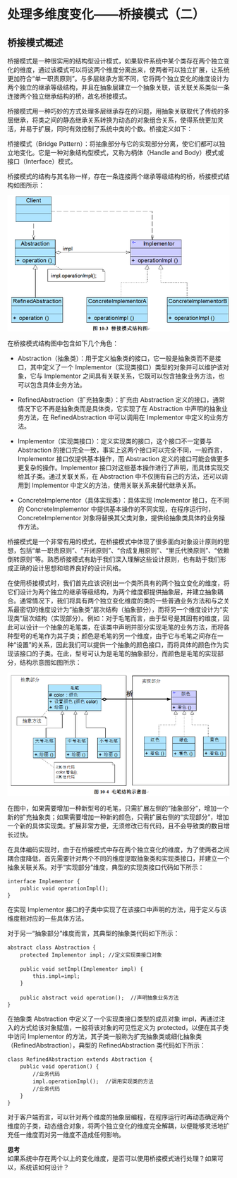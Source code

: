 # 处理多维度变化——桥接模式（二）  

## 桥接模式概述  

桥接模式是一种很实用的结构型设计模式，如果软件系统中某个类存在两个独立变化的维度，通过该模式可以将这两个维度分离出来，使两者可以独立扩展，让系统更加符合“单一职责原则”。与多层继承方案不同，它将两个独立变化的维度设计为两个独立的继承等级结构，并且在抽象层建立一个抽象关联，该关联关系类似一条连接两个独立继承结构的桥，故名桥接模式。  

桥接模式用一种巧妙的方式处理多层继承存在的问题，用抽象关联取代了传统的多层继承，将类之间的静态继承关系转换为动态的对象组合关系，使得系统更加灵活，并易于扩展，同时有效控制了系统中类的个数。桥接定义如下：  

桥接模式（Bridge Pattern）：将抽象部分与它的实现部分分离，使它们都可以独立地变化。它是一种对象结构型模式，又称为柄体（Handle and Body）模式或接口（Interface）模式。  

桥接模式的结构与其名称一样，存在一条连接两个继承等级结构的桥，桥接模式结构如图所示：  

![](images/1334505919_5277.gif) 

在桥接模式结构图中包含如下几个角色：  

- Abstraction（抽象类）：用于定义抽象类的接口，它一般是抽象类而不是接口，其中定义了一个 Implementor（实现类接口）类型的对象并可以维护该对象，它与 Implementor 之间具有关联关系，它既可以包含抽象业务方法，也可以包含具体业务方法。  

- RefinedAbstraction（扩充抽象类）：扩充由 Abstraction 定义的接口，通常情况下它不再是抽象类而是具体类，它实现了在 Abstraction 中声明的抽象业务方法，在 RefinedAbstraction 中可以调用在 Implementor 中定义的业务方法。  

- Implementor（实现类接口）：定义实现类的接口，这个接口不一定要与 Abstraction 的接口完全一致，事实上这两个接口可以完全不同，一般而言，Implementor 接口仅提供基本操作，而 Abstraction 定义的接口可能会做更多更复杂的操作。Implementor 接口对这些基本操作进行了声明，而具体实现交给其子类。通过关联关系，在 Abstraction 中不仅拥有自己的方法，还可以调用到 Implementor 中定义的方法，使用关联关系来替代继承关系。  

- ConcreteImplementor（具体实现类）：具体实现 Implementor 接口，在不同的 ConcreteImplementor 中提供基本操作的不同实现，在程序运行时，ConcreteImplementor 对象将替换其父类对象，提供给抽象类具体的业务操作方法。  

桥接模式是一个非常有用的模式，在桥接模式中体现了很多面向对象设计原则的思想，包括“单一职责原则”、“开闭原则”、“合成复用原则”、“里氏代换原则”、“依赖倒转原则”等。熟悉桥接模式有助于我们深入理解这些设计原则，也有助于我们形成正确的设计思想和培养良好的设计风格。  

在使用桥接模式时，我们首先应该识别出一个类所具有的两个独立变化的维度，将它们设计为两个独立的继承等级结构，为两个维度都提供抽象层，并建立抽象耦合。通常情况下，我们将具有两个独立变化维度的类的一些普通业务方法和与之关系最密切的维度设计为“抽象类”层次结构（抽象部分），而将另一个维度设计为“实现类”层次结构（实现部分）。例如：对于毛笔而言，由于型号是其固有的维度，因此可以设计一个抽象的毛笔类，在该类中声明并部分实现毛笔的业务方法，而将各种型号的毛笔作为其子类；颜色是毛笔的另一个维度，由于它与毛笔之间存在一种“设置”的关系，因此我们可以提供一个抽象的颜色接口，而将具体的颜色作为实现该接口的子类。在此，型号可认为是毛笔的抽象部分，而颜色是毛笔的实现部分，结构示意图如图所示：  

![](images/1334505925_6719.gif) 

在图中，如果需要增加一种新型号的毛笔，只需扩展左侧的“抽象部分”，增加一个新的扩充抽象类；如果需要增加一种新的颜色，只需扩展右侧的“实现部分”，增加一个新的具体实现类。扩展非常方便，无须修改已有代码，且不会导致类的数目增长过快。  

在具体编码实现时，由于在桥接模式中存在两个独立变化的维度，为了使两者之间耦合度降低，首先需要针对两个不同的维度提取抽象类和实现类接口，并建立一个抽象关联关系。对于“实现部分”维度，典型的实现类接口代码如下所示：  
  
```
interface Implementor {  
    public void operationImpl();  
}   
```

在实现 Implementor 接口的子类中实现了在该接口中声明的方法，用于定义与该维度相对应的一些具体方法。  

对于另一“抽象部分”维度而言，其典型的抽象类代码如下所示：  
  
```
abstract class Abstraction {  
    protected Implementor impl; //定义实现类接口对象  
      
    public void setImpl(Implementor impl) {  
        this.impl=impl;  
    }  
      
    public abstract void operation();  //声明抽象业务方法  
}   
```

在抽象类 Abstraction 中定义了一个实现类接口类型的成员对象 impl，再通过注入的方式给该对象赋值，一般将该对象的可见性定义为 protected，以便在其子类中访问 Implementor 的方法，其子类一般称为扩充抽象类或细化抽象类（RefinedAbstraction），典型的 RefinedAbstraction 类代码如下所示：  
  
```
class RefinedAbstraction extends Abstraction {  
    public void operation() {  
        //业务代码  
        impl.operationImpl();  //调用实现类的方法  
        //业务代码  
    }  
}   
```

对于客户端而言，可以针对两个维度的抽象层编程，在程序运行时再动态确定两个维度的子类，动态组合对象，将两个独立变化的维度完全解耦，以便能够灵活地扩充任一维度而对另一维度不造成任何影响。  

**思考**  
如果系统中存在两个以上的变化维度，是否可以使用桥接模式进行处理？如果可以，系统该如何设计？
